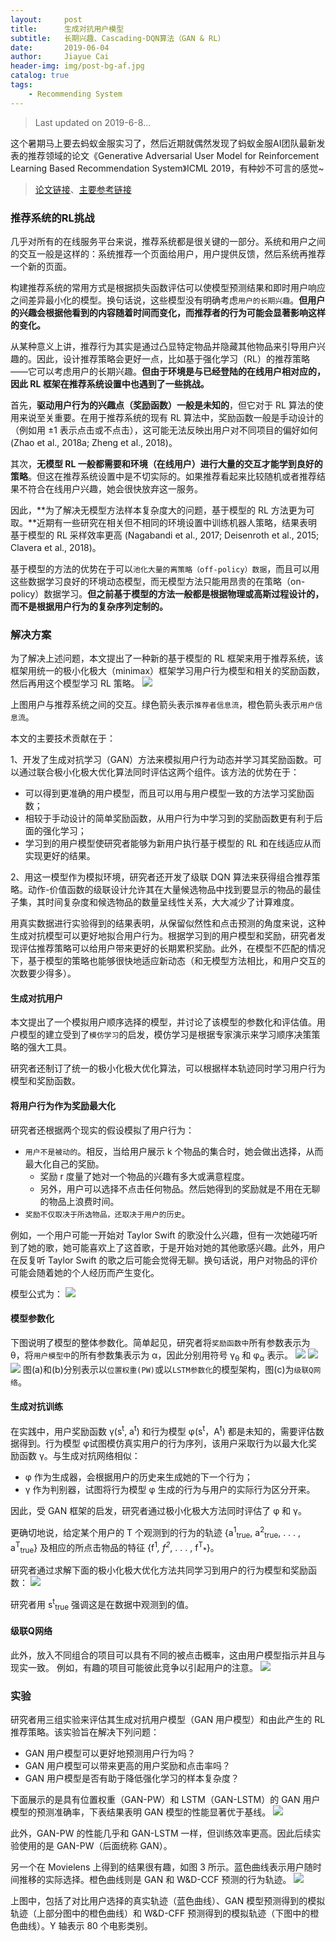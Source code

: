 ```yaml
---
layout:     post
title:      生成对抗用户模型
subtitle:   长期兴趣、Cascading-DQN算法（GAN & RL）
date:       2019-06-04
author:     Jiayue Cai
header-img: img/post-bg-af.jpg
catalog: true
tags:
    - Recommending System
---
```



> Last updated on 2019-6-8...

这个暑期马上要去蚂蚁金服实习了，然后近期就偶然发现了蚂蚁金服AI团队最新发表的推荐领域的论文《Generative Adversarial User Model for Reinforcement Learning Based Recommendation System》ICML 2019，有种妙不可言的感觉~

> [论文链接](http://proceedings.mlr.press/v97/chen19f/chen19f.pdf)、[主要参考链接](https://zhuanlan.zhihu.com/p/68029391?utm_source=qq&utm_medium=social&utm_oi=566394839504048128)


### 推荐系统的RL挑战

几乎对所有的在线服务平台来说，推荐系统都是很关键的一部分。系统和用户之间的交互一般是这样的：系统推荐一个页面给用户，用户提供反馈，然后系统再推荐一个新的页面。

构建推荐系统的常用方式是根据损失函数评估可以使模型预测结果和即时用户响应之间差异最小化的模型。换句话说，这些模型没有明确考虑`用户的长期兴趣`。**但用户的兴趣会根据他看到的内容随着时间而变化，而推荐者的行为可能会显著影响这样的变化。**

从某种意义上讲，推荐行为其实是通过凸显特定物品并隐藏其他物品来引导用户兴趣的。因此，设计推荐策略会更好一点，比如基于强化学习（RL）的推荐策略——它可以考虑用户的长期兴趣。**但由于环境是与已经登陆的在线用户相对应的，因此 RL 框架在推荐系统设置中也遇到了一些挑战。**

首先，**驱动用户行为的兴趣点（奖励函数）一般是未知的**，但它对于 RL 算法的使用来说至关重要。在用于推荐系统的现有 RL 算法中，奖励函数一般是手动设计的（例如用 ±1 表示点击或不点击），这可能无法反映出用户对不同项目的偏好如何 (Zhao et al., 2018a; Zheng et al., 2018)。

其次，**无模型 RL 一般都需要和环境（在线用户）进行大量的交互才能学到良好的策略**。但这在推荐系统设置中是不切实际的。如果推荐看起来比较随机或者推荐结果不符合在线用户兴趣，她会很快放弃这一服务。

因此，**为了解决无模型方法样本复杂度大的问题，基于模型的 RL 方法更为可取。**近期有一些研究在相关但不相同的环境设置中训练机器人策略，结果表明基于模型的 RL 采样效率更高 (Nagabandi et al., 2017; Deisenroth et al., 2015; Clavera et al., 2018)。

基于模型的方法的优势在于可以`池化大量的离策略（off-policy）数据`，而且可以用这些数据学习良好的环境动态模型，而无模型方法只能用昂贵的在策略（on-policy）数据学习。**但之前基于模型的方法一般都是根据物理或高斯过程设计的，而不是根据用户行为的复杂序列定制的。**

### 解决方案

为了解决上述问题，本文提出了一种新的基于模型的 RL 框架来用于推荐系统，该框架用统一的极小化极大（minimax）框架学习用户行为模型和相关的奖励函数，然后再用这个模型学习 RL 策略。
![](/img/post/20190604/1.png)

上图用户与推荐系统之间的交互。绿色箭头表示`推荐者信息流`，橙色箭头表示`用户信息流`。

本文的主要技术贡献在于：

1、开发了生成对抗学习（GAN）方法来模拟用户行为动态并学习其奖励函数。可以通过联合极小化极大优化算法同时评估这两个组件。该方法的优势在于：
- 可以得到更准确的用户模型，而且可以用与用户模型一致的方法学习奖励函数；
- 相较于手动设计的简单奖励函数，从用户行为中学习到的奖励函数更有利于后面的强化学习；
- 学习到的用户模型使研究者能够为新用户执行基于模型的 RL 和在线适应从而实现更好的结果。

2、用这一模型作为模拟环境，研究者还开发了级联 DQN 算法来获得组合推荐策略。动作-价值函数的级联设计允许其在大量候选物品中找到要显示的物品的最佳子集，其时间复杂度和候选物品的数量呈线性关系，大大减少了计算难度。

用真实数据进行实验得到的结果表明，从保留似然性和点击预测的角度来说，这种生成对抗模型可以更好地拟合用户行为。根据学习到的用户模型和奖励，研究者发现评估推荐策略可以给用户带来更好的长期累积奖励。此外，在模型不匹配的情况下，基于模型的策略也能够很快地适应新动态（和无模型方法相比，和用户交互的次数要少得多）。

#### 生成对抗用户

本文提出了一个模拟用户顺序选择的模型，并讨论了该模型的参数化和评估值。用户模型的建立受到了`模仿学习`的启发，模仿学习是根据专家演示来学习顺序决策策略的强大工具。

研究者还制订了统一的极小化极大优化算法，可以根据样本轨迹同时学习用户行为模型和奖励函数。

#### 将用户行为作为奖励最大化

研究者还根据两个现实的假设模拟了用户行为：
- `用户不是被动的`。相反，当给用户展示 k 个物品的集合时，她会做出选择，从而最大化自己的奖励。
	- 奖励 r 度量了她对一个物品的兴趣有多大或满意程度。
	- 另外，用户可以选择不点击任何物品。然后她得到的奖励就是不用在无聊的物品上浪费时间。
- `奖励不仅取决于所选物品，还取决于用户的历史`。

例如，一个用户可能一开始对 Taylor Swift 的歌没什么兴趣，但有一次她碰巧听到了她的歌，她可能喜欢上了这首歌，于是开始对她的其他歌感兴趣。此外，用户在反复听 Taylor Swift 的歌之后可能会觉得无聊。换句话说，用户对物品的评价可能会随着她的个人经历而产生变化。

模型公式为：
![](/img/post/20190604/2.png)

#### 模型参数化

下图说明了模型的整体参数化。简单起见，研究者将`奖励函数中`所有参数表示为 θ，将`用户模型中`的所有参数集表示为 α，因此分别用符号 γ<sub>θ</sub> 和 φ<sub>α</sub> 表示。
![](/img/post/20190604/3.png)
![](/img/post/20190604/4.png)
![](/img/post/20190604/5.png)
图(a)和(b)分别表示以`位置权重(PW)`或以`LSTM参数化`的模型架构，图(c)为`级联Q网络`。

#### 生成对抗训练

在实践中，用户奖励函数 γ(s<sup>t</sup>, a<sup>t</sup>) 和行为模型 φ(s<sup>t</sup>，A<sup>t</sup>) 都是未知的，需要评估数据得到。行为模型 φ试图模仿真实用户的行为序列，该用户采取行为以最大化奖励函数 γ。与生成对抗网络相似：
- φ 作为生成器，会根据用户的历史来生成她的下一个行为；
- γ 作为判别器，试图将行为模型 φ 生成的行为与用户的实际行为区分开来。

因此，受 GAN 框架的启发，研究者通过极小化极大方法同时评估了 φ 和 γ。

更确切地说，给定某个用户的 T 个观测到的行为的轨迹 {a<sup>1</sup><sub>true</sub>, a<sup>2</sup><sub>true</sub>, . . . , a<sup>T</sup><sub>true</sub>} 及相应的所点击物品的特征 {f<sup>1</sup><sub>*</sub>, f<sup>2</sup><sub>*</sub>, . . . , f<sup>T</sup><sub>*</sub>}。

研究者通过求解下面的极小化极大优化方法共同学习到用户的行为模型和奖励函数：
![](/img/post/20190604/6.png)

研究者用 s<sup>t</sup><sub>true</sub> 强调这是在数据中观测到的值。

#### 级联Q网络

此外，放入不同组合的项目可以具有不同的被点击概率，这由用户模型指示并且与现实一致。 例如，有趣的项目可能彼此竞争以引起用户的注意。
![](/img/post/20190604/7.png)

### 实验

研究者用三组实验来评估其生成对抗用户模型（GAN 用户模型）和由此产生的 RL 推荐策略。该实验旨在解决下列问题：
- GAN 用户模型可以更好地预测用户行为吗？
- GAN 用户模型可以带来更高的用户奖励和点击率吗？
- GAN 用户模型是否有助于降低强化学习的样本复杂度？

下面展示的是具有位置权重（GAN-PW）和 LSTM（GAN-LSTM）的 GAN 用户模型的预测准确率，下表结果表明 GAN 模型的性能显著优于基线。
![](/img/post/20190604/8.png)

此外，GAN-PW 的性能几乎和 GAN-LSTM 一样，但训练效率更高。因此后续实验使用的是 GAN-PW（后面统称 GAN）。

另一个在 Movielens 上得到的结果很有趣，如图 3 所示。蓝色曲线表示用户随时间推移的实际选择。橙色曲线则是 GAN 和 W&D-CCF 预测的行为轨迹。
![](/img/post/20190604/9.png)

上图中，包括了对比用户选择的真实轨迹（蓝色曲线）、GAN 模型预测得到的模拟轨迹（上部分图中的橙色曲线）和 W&D-CFF 预测得到的模拟轨迹（下图中的橙色曲线）。Y 轴表示 80 个电影类别。






